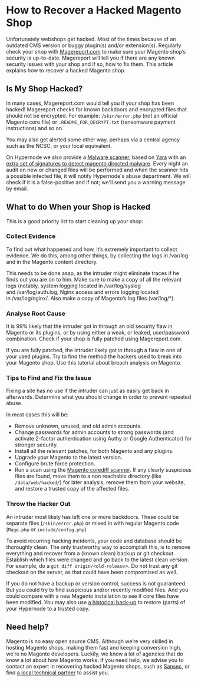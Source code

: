 <!-- source: https://support.hypernode.com/en/best-practices/security/how-to-recover-a-hacked-magento-shop/ -->

# How to Recover a Hacked Magento Shop

Unfortunately webshops get hacked. Most of the times because of an outdated CMS version or buggy plugin(s) and/or extension(s). Regularly check your shop with [Magereport.com](https://www.magereport.com/) to make sure your Magento shop’s security is up-to-date. Magereport will tell you if there are any known security issues with your shop and if so, how to fix them. This article explains how to recover a hacked Magento shop.

## Is My Shop Hacked?

In many cases, Magereport.com would tell you if your shop has been hacked! Magereport checks for known backdoors and encrypted files that should not be encrypted. For example: `/skin/error.php` (not an official Magento core file) or `.README_FOR_DECRYPT.txt` (ransomware payment instructions) and so on.

You may also get alerted some other way, perhaps via a central agency such as the NCSC, or your local equivalent.

On Hypernode we also provide a [Malware scanner](https://support.hypernode.com/en/best-practices/security/how-to-scan-your-hypernode-for-malware), based on [Yara](http://yara.readthedocs.io/) with an [extra set of signatures to detect magento directed malware](https://github.com/gwillem/magento-malware-scanner). Every night an audit on new or changed files will be performed and when the scanner hits a possible infected file, it will notify Hypernode's abuse department. We will check if it is a false-positive and if not; we'll send you a warning message by email.

## What to do When your Shop is Hacked

This is a good priority list to start cleaning up your shop:

### Collect Evidence

To find out what happened and how, it’s extremely important to collect evidence. We do this, among other things, by collecting the logs in /var/log and in the Magento content directory.

This needs to be done asap, as the intruder might eliminate traces if he finds out you are on to him. Make sure to make a copy of all the relevant logs (notably, system logging located in /var/log/syslog and /var/log/auth.log, Nginx access and errors logging located in /var/log/nginx/. Also make a copy of Magento’s log files (var/log/\*).

### Analyse Root Cause

It is 99% likely that the intruder got in through an old security flaw in Magento or its plugins, or by using either a weak, or leaked, user/password combination. Check if your shop is fully patched using Magereport.com.

If you are fully patched, the intruder likely got in through a flaw in one of your used plugins.
Try to find the method the hackers used to break into your Magento shop. Use this tutorial about breach analysis on Magento.

### Tips to Find and Fix the Issue

Fixing a site has no use if the intruder can just as easily get back in afterwards. Determine what you should change in order to prevent repeated abuse.

In most cases this will be:

- Remove unknown, unused, and old admin accounts.
- Change passwords for admin accounts to strong passwords (and activate 2-factor authentication using Authy or Google Authenticator) for stronger security.
- Install all the relevant patches, for both Magento and any plugins.
- Upgrade your Magento to the latest version.
- Configure brute force protection.
- Run a scan using the [Magento corediff scanner](https://support.hypernode.com/en/hypernode/tools/how-to-use-magento-corediff-on-hypernode). If any clearly suspicious files are found, move them to a non reachable directory (like `/data/web/hacked/`) for later analysis, remove them from your website, and restore a trusted copy of the affected files.

### Throw the Hacker Out

An intruder most likely has left one or more backdoors. These could be separate files (`/skin/error.php`) or mixed in with regular Magento code (`Mage.php` or `include/config.php`)

To avoid recurring hacking incidents, your code and database should be thoroughly clean. The only trustworthy way to accomplish this, is to remove everything and recover from a (known clean) backup or git checkout. Establish which files were changed and go back to the latest clean version. For example, do a `git diff origin/<old-release`>. Do not trust any git checkout on the server, as that could have been compromised as well.

If you do not have a backup or version control, success is not guaranteed. But you could try to find
suspicious and/or recently modified files. And you could compare with a new Magento installation to see if core files have been modified. You may also use [a historical back-up](https://support.hypernode.com/en/hypernode/backups/how-to-restore-your-hypernode-from-a-backup) to restore (parts) of your Hypernode to a trusted copy.

## Need help?

Magento is no easy open source CMS. Although we’re very skilled in hosting Magento shops, making them fast and keeping conversion high, we’re no Magento developers. Luckily, we know a lot of agencies that do know a lot about how Magento works. If you need help, we advise you to contact an expert in recovering hacked Magento shops, such as [Sansec](https://www.sansec.io/), or find [a local technical partner](https://www.magereport.com/page/support) to assist you.
